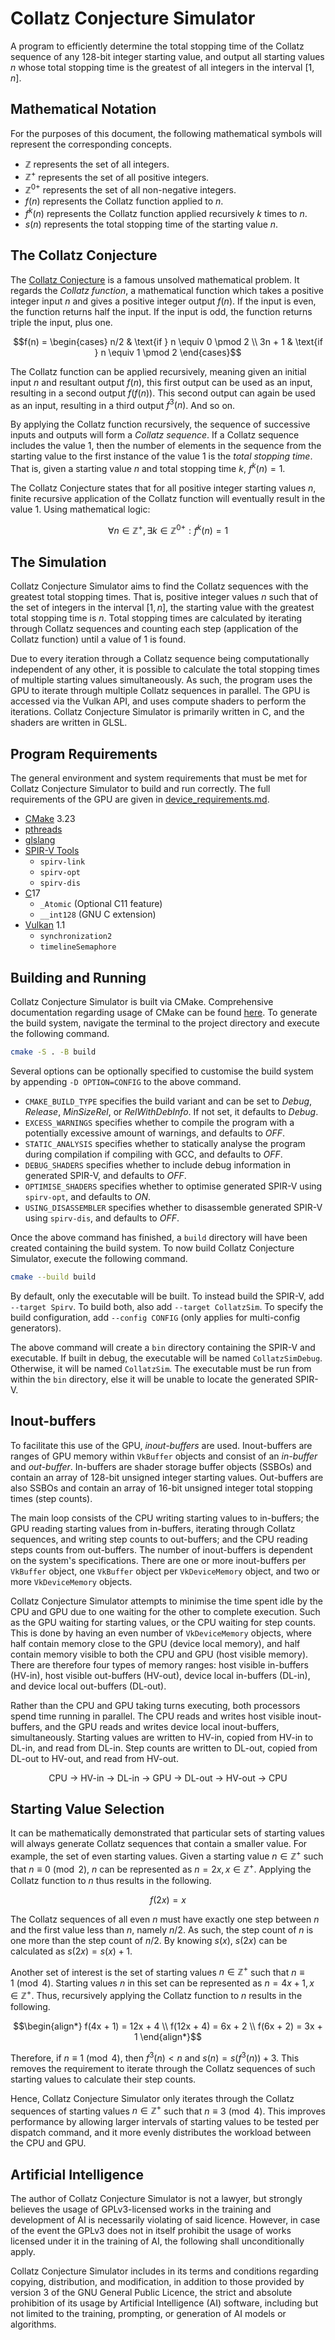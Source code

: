 # Collatz Conjecture Simulator

A program to efficiently determine the total stopping time of the Collatz sequence of any 128-bit
integer starting value, and output all starting values $n$ whose total stopping time is the
greatest of all integers in the interval $[1, n]$.

## Mathematical Notation

For the purposes of this document, the following mathematical symbols will represent the
corresponding concepts.

- $\mathbb{Z}$ represents the set of all integers.
- $\mathbb{Z}^+$ represents the set of all positive integers.
- $\mathbb{Z}^{0+}$ represents the set of all non-negative integers.
- $f(n)$ represents the Collatz function applied to $n$.
- $f^k(n)$ represents the Collatz function applied recursively $k$ times to $n$.
- $s(n)$ represents the total stopping time of the starting value $n$.

## The Collatz Conjecture

The [Collatz Conjecture](https://en.wikipedia.org/wiki/Collatz_conjecture) is a famous unsolved
mathematical problem. It regards the _Collatz function_, a mathematical function which takes a
positive integer input $n$ and gives a positive integer output $f(n)$. If the input is even, the
function returns half the input. If the input is odd, the function returns triple the input, plus
one.

```math
f(n) =
 \begin{cases}
  n/2    & \text{if } n \equiv 0 \pmod 2 \\
  3n + 1 & \text{if } n \equiv 1 \pmod 2
 \end{cases}
```

The Collatz function can be applied recursively, meaning given an initial input $n$ and resultant
output $f(n)$, this first output can be used as an input, resulting in a second output $f(f(n))$.
This second output can again be used as an input, resulting in a third output $f^3(n)$. And so on.

By applying the Collatz function recursively, the sequence of successive inputs and outputs will
form a _Collatz sequence_. If a Collatz sequence includes the value $1$, then the number of
elements in the sequence from the starting value to the first instance of the value $1$ is the
_total stopping time_. That is, given a starting value $n$ and total stopping time $k$,
$f^k(n) = 1$.

The Collatz Conjecture states that for all positive integer starting values $n$, finite recursive
application of the Collatz function will eventually result in the value $1$. Using mathematical
logic:

```math
\forall n \in \mathbb{Z}^+, \exists k \in \mathbb{Z}^{0+} : f^k(n) = 1
```

## The Simulation

Collatz Conjecture Simulator aims to find the Collatz sequences with the greatest total stopping
times. That is, positive integer values $n$ such that of the set of integers in the interval
$[1, n]$, the starting value with the greatest total stopping time is $n$. Total stopping times are
calculated by iterating through Collatz sequences and counting each step (application of the
Collatz function) until a value of $1$ is found.

Due to every iteration through a Collatz sequence being computationally independent of any other,
it is possible to calculate the total stopping times of multiple starting values simultaneously. As
such, the program uses the GPU to iterate through multiple Collatz sequences in parallel. The GPU
is accessed via the Vulkan API, and uses compute shaders to perform the iterations. Collatz
Conjecture Simulator is primarily written in C, and the shaders are written in GLSL.

## Program Requirements

The general environment and system requirements that must be met for Collatz Conjecture Simulator
to build and run correctly. The full requirements of the GPU are given in
[device_requirements.md](device_requirements.md).

- [CMake](https://cmake.org) 3.23
- [pthreads](https://en.wikipedia.org/wiki/Pthreads)
- [glslang](https://github.com/KhronosGroup/glslang)
- [SPIR-V Tools](https://github.com/KhronosGroup/SPIRV-Tools)
  - `spirv-link`
  - `spirv-opt`
  - `spirv-dis`
- [C](https://en.wikipedia.org/wiki/C_(programming_language))17
  - `_Atomic` (Optional C11 feature)
  - `__int128` (GNU C extension)
- [Vulkan](https://www.vulkan.org) 1.1
  - `synchronization2`
  - `timelineSemaphore`

## Building and Running

Collatz Conjecture Simulator is built via CMake. Comprehensive documentation regarding usage of
CMake can be found [here](https://cmake.org/cmake/help/latest/). To generate the build system,
navigate the terminal to the project directory and execute the following command.

```bash
cmake -S . -B build
```

Several options can be optionally specified to customise the build system by appending
`-D OPTION=CONFIG` to the above command.

- `CMAKE_BUILD_TYPE` specifies the build variant and can be set to _Debug_, _Release_,
  _MinSizeRel_, or _RelWithDebInfo_. If not set, it defaults to _Debug_.
- `EXCESS_WARNINGS` specifies whether to compile the program with a potentially excessive amount of
  warnings, and defaults to _OFF_.
- `STATIC_ANALYSIS` specifies whether to statically analyse the program during compilation if
  compiling with GCC, and defaults to _OFF_.
- `DEBUG_SHADERS` specifies whether to include debug information in generated SPIR-V, and defaults
  to _OFF_.
- `OPTIMISE_SHADERS` specifies whether to optimise generated SPIR-V using `spirv-opt`, and defaults
  to _ON_.
- `USING_DISASSEMBLER` specifies whether to disassemble generated SPIR-V using `spirv-dis`, and
  defaults to _OFF_.

Once the above command has finished, a `build` directory will have been created containing the
build system. To now build Collatz Conjecture Simulator, execute the following command.

```bash
cmake --build build
```

By default, only the executable will be built. To instead build the SPIR-V, add `--target Spirv`.
To build both, also add `--target CollatzSim`. To specify the build configuration, add
`--config CONFIG` (only applies for multi-config generators).

The above command will create a `bin` directory containing the SPIR-V and executable. If built in
debug, the executable will be named `CollatzSimDebug`. Otherwise, it will be named `CollatzSim`.
The executable must be run from within the `bin` directory, else it will be unable to locate the
generated SPIR-V.

## Inout-buffers

To facilitate this use of the GPU, _inout-buffers_ are used. Inout-buffers are ranges of GPU memory
within `VkBuffer` objects and consist of an _in-buffer_ and _out-buffer_. In-buffers are shader
storage buffer objects (SSBOs) and contain an array of 128-bit unsigned integer starting values.
Out-buffers are also SSBOs and contain an array of 16-bit unsigned integer total stopping times
(step counts).

The main loop consists of the CPU writing starting values to in-buffers; the GPU reading starting
values from in-buffers, iterating through Collatz sequences, and writing step counts to
out-buffers; and the CPU reading steps counts from out-buffers. The number of inout-buffers is
dependent on the system's specifications. There are one or more inout-buffers per `VkBuffer`
object, one `VkBuffer` object per `VkDeviceMemory` object, and two or more `VkDeviceMemory`
objects.

Collatz Conjecture Simulator attempts to minimise the time spent idle by the CPU and GPU due to one
waiting for the other to complete execution. Such as the GPU waiting for starting values, or the
CPU waiting for step counts. This is done by having an even number of `VkDeviceMemory` objects,
where half contain memory close to the GPU (device local memory), and half contain memory visible
to both the CPU and GPU (host visible memory). There are therefore four types of memory ranges:
host visible in-buffers (HV-in), host visible out-buffers (HV-out), device local in-buffers
(DL-in), and device local out-buffers (DL-out).

Rather than the CPU and GPU taking turns executing, both processors spend time running in parallel.
The CPU reads and writes host visible inout-buffers, and the GPU reads and writes device local
inout-buffers, simultaneously. Starting values are written to HV-in, copied from HV-in to DL-in,
and read from DL-in. Step counts are written to DL-out, copied from DL-out to HV-out, and read from
HV-out.

<p align="center">CPU -> HV-in -> DL-in -> GPU -> DL-out -> HV-out -> CPU</p>

## Starting Value Selection

It can be mathematically demonstrated that particular sets of starting values will always generate
Collatz sequences that contain a smaller value. For example, the set of even starting values. Given
a starting value $n \in \mathbb{Z}^+$ such that $n \equiv 0 \pmod 2$, $n$ can be represented as
$n = 2x, x \in \mathbb{Z}^+$. Applying the Collatz function to $n$ thus results in the following.

```math
f(2x) = x
```

The Collatz sequences of all even $n$ must have exactly one step between $n$ and the first value
less than $n$, namely $n/2$. As such, the step count of $n$ is one more than the step count of
$n/2$. By knowing $s(x)$, $s(2x)$ can be calculated as $s(2x) = s(x) + 1$.

Another set of interest is the set of starting values $n \in \mathbb{Z}^+$ such that
$n \equiv 1 \pmod 4$. Starting values $n$ in this set can be represented as
$n = 4x + 1, x \in \mathbb{Z}^+$. Thus, recursively applying the Collatz function to $n$ results in
the following.

```math
\begin{align*}
f(4x  + 1) = 12x + 4 \\
f(12x + 4) = 6x  + 2 \\
f(6x  + 2) = 3x  + 1
\end{align*}
```

Therefore, if $n \equiv 1 \pmod 4$, then $f^3(n) < n$ and $s(n) = s(f^3(n)) + 3$. This removes the
requirement to iterate through the Collatz sequences of such starting values to calculate their
step counts.

Hence, Collatz Conjecture Simulator only iterates through the Collatz sequences of starting values
$n \in \mathbb{Z}^+$ such that $n \equiv 3 \pmod 4$. This improves performance by allowing larger
intervals of starting values to be tested per dispatch command, and it more evenly distributes the
workload between the CPU and GPU.

## Artificial Intelligence

The author of Collatz Conjecture Simulator is not a lawyer, but strongly believes the usage of
GPLv3-licensed works in the training and development of AI is necessarily violating of said
licence. However, in case of the event the GPLv3 does not in itself prohibit the usage of works
licensed under it in the training of AI, the following shall unconditionally apply.

Collatz Conjecture Simulator includes in its terms and conditions regarding copying, distribution,
and modification, in addition to those provided by version 3 of the GNU General Public Licence, the
strict and absolute prohibition of its usage by Artificial Intelligence (AI) software, including
but not limited to the training, prompting, or generation of AI models or algorithms.
